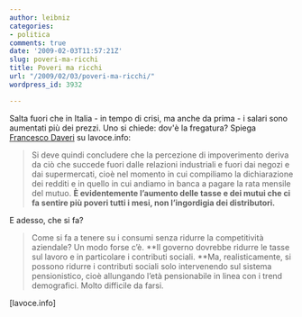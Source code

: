 ```yaml
---
author: leibniz
categories:
- politica
comments: true
date: '2009-02-03T11:57:21Z'
slug: poveri-ma-ricchi
title: Poveri ma ricchi
url: "/2009/02/03/poveri-ma-ricchi/"
wordpress_id: 3932

---
```

Salta fuori che in Italia - in tempo di crisi, ma anche da prima - i salari sono aumentati più dei prezzi. Uno si chiede: dov'è la fregatura? Spiega [Francesco Daveri](https://www.lavoce.info/articoli/pagina1000919.html) su lavoce.info:


> Si deve quindi concludere che la percezione di impoverimento deriva da ciò che succede fuori dalle relazioni industriali e fuori dai negozi e dai supermercati, cioè nel momento in cui compiliamo la dichiarazione dei redditi e in quello in cui andiamo in banca a pagare la rata mensile del mutuo. **È evidentemente l’aumento delle tasse e dei mutui che ci fa sentire più poveri tutti i mesi, non l’ingordigia dei distributori.**


E adesso, che si fa?


> Come si fa a tenere su i consumi senza ridurre la competitività aziendale? Un modo forse c’è. **Il governo dovrebbe ridurre le tasse sul lavoro e in particolare i contributi sociali. **Ma, realisticamente, si possono ridurre i contributi sociali solo intervenendo sul sistema pensionistico, cioè allungando l’età pensionabile in linea con i trend demografici. Molto difficile da farsi.


[lavoce.info]
